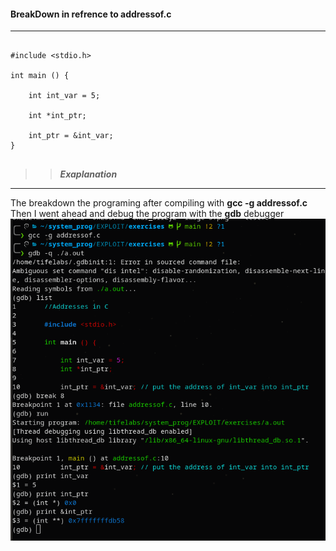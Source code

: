 #### BreakDown in refrence to addressof.c
___

````

#include <stdio.h>

int main () {

    int int_var = 5;

    int *int_ptr;

    int_ptr = &int_var;
}


````

>>_**Exaplanation**_
____
The breakdown the programing 
after  compiling with **gcc -g addressof.c**
<br>
Then I went ahead and debug the program with the **gdb** debugger
![alt text](image-5.png)